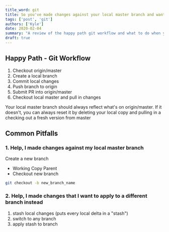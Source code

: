 ```yaml
---
title_word: git
title: So you've made changes against your local master branch and want them somewhere else
tags: ['post', 'git']
authors: ['Kyle']
date: 2020-02-04
summary: "A review of the happy path git workflow and what to do when you find yourself in the #1 predicament in git of making changes against a different working copy than the one you intended."
draft: true
---
```


## Happy Path - Git Workflow

1. Checkout origin/master
2. Create a local branch
3. Commit local changes
4. Push branch to origin
5. Submit PR into origin/master
6. Checkout local master and pull in changes


Your local master branch should always reflect what's on origin/master.  If it doesn't, you can always reset it by deleting your local copy and pulling in a checking out a fresh version from master

## Common Pitfalls

### 1. Help, I made changes against my local master branch

Create a new branch

* Working Copy Parent
* Checkout new branch

```bash
git checkout -b new_branch_name
```

### 2. Help, I made changes that I want to apply to a different branch instead


1. stash local changes (puts every local delta in a "stash")
2. switch to any branch
3. apply stash to branch
